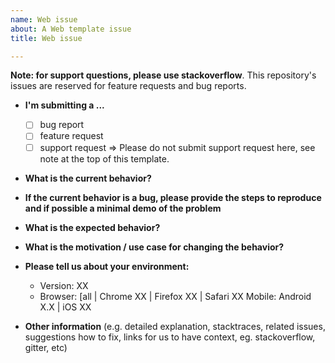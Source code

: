 ```yaml
---
name: Web issue
about: A Web template issue
title: Web issue

---
```


**Note: for support questions, please use stackoverflow**. This repository's issues are reserved for feature requests and bug reports.

* **I'm submitting a ...**
  - [ ] bug report
  - [ ] feature request
  - [ ] support request => Please do not submit support request here, see note at the top of this template.

* **What is the current behavior?**



* **If the current behavior is a bug, please provide the steps to reproduce and if possible a minimal demo of the problem**



* **What is the expected behavior?**



* **What is the motivation / use case for changing the behavior?**



* **Please tell us about your environment:**
  
  - Version: XX
  - Browser: [all | Chrome XX | Firefox XX | Safari XX 
    Mobile: Android X.X | iOS XX 

* **Other information** (e.g. detailed explanation, stacktraces, related issues, suggestions how to fix, links for us to have context, eg. stackoverflow, gitter, etc)
